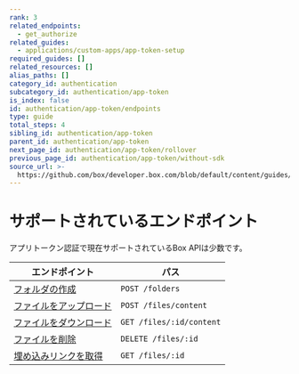 ```yaml
---
rank: 3
related_endpoints:
  - get_authorize
related_guides:
  - applications/custom-apps/app-token-setup
required_guides: []
related_resources: []
alias_paths: []
category_id: authentication
subcategory_id: authentication/app-token
is_index: false
id: authentication/app-token/endpoints
type: guide
total_steps: 4
sibling_id: authentication/app-token
parent_id: authentication/app-token
next_page_id: authentication/app-token/rollover
previous_page_id: authentication/app-token/without-sdk
source_url: >-
  https://github.com/box/developer.box.com/blob/default/content/guides/authentication/app-token/endpoints.md
---
```

# サポートされているエンドポイント

アプリトークン認証で現在サポートされているBox APIは少数です。

| エンドポイント                                 | パス                       |
| --------------------------------------- | ------------------------ |
| [フォルダの作成](e://post-folders)             | `POST /folders`          |
| [ファイルをアップロード](e://post-files-content)   | `POST /files/content`    |
| [ファイルをダウンロード](e://get-files-id-content) | `GET /files/:id/content` |
| [ファイルを削除](e://delete-files-id-content)  | `DELETE /files/:id`      |
| [埋め込みリンクを取得](e://get-files--id)         | `GET /files/:id`         |

